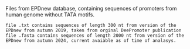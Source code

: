 Files from EPDnew database, containing sequences of promoters from human genome without TATA motifs.

    file .txt contains sequences of length 300 nt from version of the EPDnew from autumn 2019, taken from orginal DeePromoter publication
    file .fasta contains sequences of length 2000 nt from version of the EPDnew from autumn 2024, current avaiable as of time of analasys.

